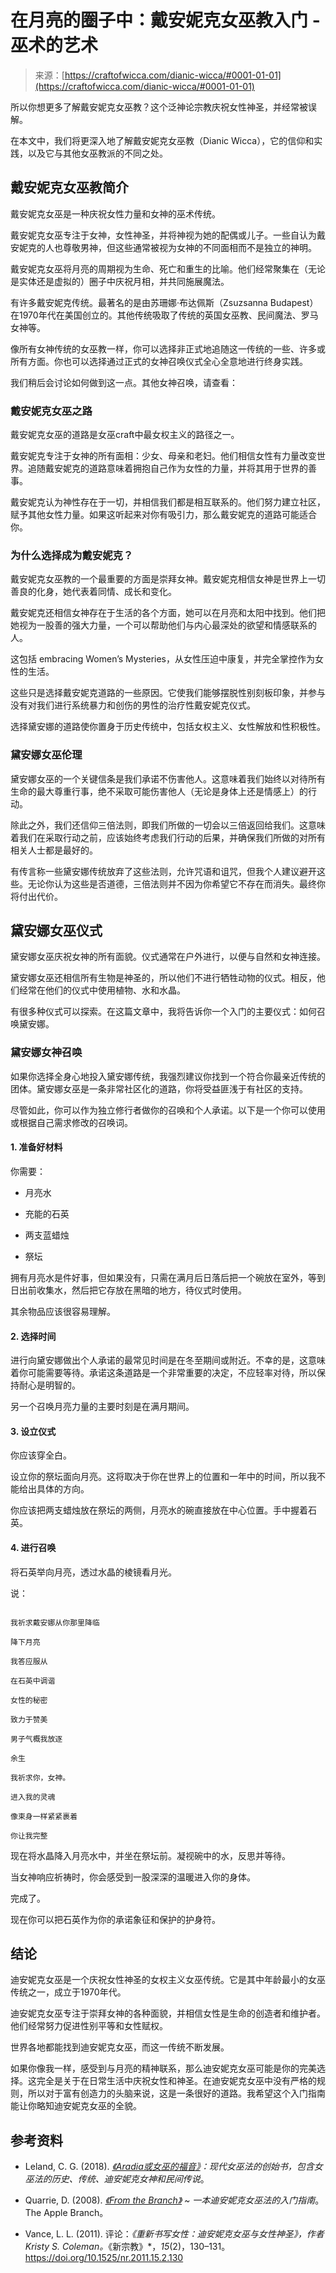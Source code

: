 <!--yml

category: 未分类

date: 2024-06-12 18:10:06

-->

# 在月亮的圈子中：戴安妮克女巫教入门 - 巫术的艺术

> 来源：[https://craftofwicca.com/dianic-wicca/#0001-01-01](https://craftofwicca.com/dianic-wicca/#0001-01-01)

所以你想更多了解戴安妮克女巫教？这个泛神论宗教庆祝女性神圣，并经常被误解。

在本文中，我们将更深入地了解戴安妮克女巫教（Dianic Wicca），它的信仰和实践，以及它与其他女巫教派的不同之处。

## 戴安妮克女巫教简介

戴安妮克女巫是一种庆祝女性力量和女神的巫术传统。

戴安妮克女巫专注于女神，女性神圣，并将神视为她的配偶或儿子。一些自认为戴安妮克的人也尊敬男神，但这些通常被视为女神的不同面相而不是独立的神明。

戴安妮克女巫将月亮的周期视为生命、死亡和重生的比喻。他们经常聚集在（无论是实体还是虚拟的）圈子中庆祝月相，并共同施展魔法。

有许多戴安妮克传统。最著名的是由苏珊娜·布达佩斯（Zsuzsanna Budapest）在1970年代在美国创立的。其他传统吸取了传统的英国女巫教、民间魔法、罗马女神等。

像所有女神传统的女巫教一样，你可以选择非正式地追随这一传统的一些、许多或所有方面。你也可以选择通过正式的女神召唤仪式全心全意地进行终身实践。

我们稍后会讨论如何做到这一点。其他女神召唤，请查看：

### 戴安妮克女巫之路

戴安妮克女巫的道路是女巫craft中最女权主义的路径之一。

戴安妮克专注于女神的所有面相：少女、母亲和老妇。他们相信女性有力量改变世界。追随戴安妮克的道路意味着拥抱自己作为女性的力量，并将其用于世界的善事。

戴安妮克认为神性存在于一切，并相信我们都是相互联系的。他们努力建立社区，赋予其他女性力量。如果这听起来对你有吸引力，那么戴安妮克的道路可能适合你。

### 为什么选择成为戴安妮克？

戴安妮克女巫教的一个最重要的方面是崇拜女神。戴安妮克相信女神是世界上一切善良的化身，她代表着同情、成长和变化。

戴安妮克还相信女神存在于生活的各个方面，她可以在月亮和太阳中找到。他们把她视为一股善的强大力量，一个可以帮助他们与内心最深处的欲望和情感联系的人。

这包括 embracing Women’s Mysteries，从女性压迫中康复，并完全掌控作为女性的生活。

这些只是选择戴安妮克道路的一些原因。它使我们能够摆脱性别刻板印象，并参与没有对我们进行系统暴力和创伤的男性的治疗性戴安妮克仪式。

选择黛安娜的道路使你置身于历史传统中，包括女权主义、女性解放和性积极性。

### 黛安娜女巫伦理

黛安娜女巫的一个关键信条是我们承诺不伤害他人。这意味着我们始终以对待所有生命的最大尊重行事，绝不采取可能伤害他人（无论是身体上还是情感上）的行动。

除此之外，我们还信仰三倍法则，即我们所做的一切会以三倍返回给我们。这意味着我们在采取行动之前，应该始终考虑我们行动的后果，并确保我们所做的对所有相关人士都是最好的。

有传言称一些黛安娜传统放弃了这些法则，允许咒语和诅咒，但我个人建议避开这些。无论你认为这些是否道德，三倍法则并不因为你希望它不存在而消失。最终你将付出代价。

## 黛安娜女巫仪式

黛安娜女巫庆祝女神的所有面貌。仪式通常在户外进行，以便与自然和女神连接。

黛安娜女巫还相信所有生物是神圣的，所以他们不进行牺牲动物的仪式。相反，他们经常在他们的仪式中使用植物、水和水晶。

有很多种仪式可以探索。在这篇文章中，我将告诉你一个入门的主要仪式：如何召唤黛安娜。

### 黛安娜女神召唤

如果你选择全身心地投入黛安娜传统，我强烈建议你找到一个符合你最亲近传统的团体。黛安娜女巫是一条非常社区化的道路，你将受益匪浅于有社区的支持。

尽管如此，你可以作为独立修行者做你的召唤和个人承诺。以下是一个你可以使用或根据自己需求修改的召唤词。

#### 1\. 准备好材料

你需要：

*   月亮水

+   充能的石英

+   两支蓝蜡烛

+   祭坛

拥有月亮水是件好事，但如果没有，只需在满月后日落后把一个碗放在室外，等到日出前收集水，然后把它存放在黑暗的地方，待仪式时使用。

其余物品应该很容易理解。

#### 2\. 选择时间

进行向黛安娜做出个人承诺的最常见时间是在冬至期间或附近。不幸的是，这意味着你可能需要等待。承诺这条道路是一个非常重要的决定，不应轻率对待，所以保持耐心是明智的。

另一个召唤月亮力量的主要时刻是在满月期间。

#### 3\. 设立仪式

你应该穿全白。

设立你的祭坛面向月亮。这将取决于你在世界上的位置和一年中的时间，所以我不能给出具体的方向。

你应该把两支蜡烛放在祭坛的两侧，月亮水的碗直接放在中心位置。手中握着石英。

#### 4\. 进行召唤

将石英举向月亮，透过水晶的棱镜看月光。

说：

```

我祈求戴安娜从你那里降临

降下月亮

我答应服从

在石英中调谐

女性的秘密

致力于赞美

男子气概我放逐

余生

我祈求你，女神。

进入我的灵魂

像束身一样紧紧裹着

你让我完整

```

现在将水晶降入月亮水中，并坐在祭坛前。凝视碗中的水，反思并等待。

当女神响应祈祷时，你会感受到一股深深的温暖进入你的身体。

完成了。

现在你可以把石英作为你的承诺象征和保护的护身符。

## 结论

迪安妮克女巫是一个庆祝女性神圣的女权主义女巫传统。它是其中年龄最小的女巫传统之一，成立于1970年代。

迪安妮克女巫专注于崇拜女神的各种面貌，并相信女性是生命的创造者和维护者。他们经常努力促进性别平等和女性赋权。

世界各地都能找到迪安妮克女巫，而这一传统不断发展。

如果你像我一样，感受到与月亮的精神联系，那么迪安妮克女巫可能是你的完美选择。这完全是关于在日常生活中庆祝女性和神圣。在迪安妮克女巫中没有严格的规则，所以对于富有创造力的头脑来说，这是一条很好的道路。我希望这个入门指南能让你略知迪安妮克女巫的全貌。

## 参考资料

+   Leland, C. G. (2018). *[《Aradia或女巫的福音》](https://amzn.to/3n0cXuC)：现代女巫法的创始书，包含女巫法的历史、传统、迪安妮克女神和民间传说*。

+   Quarrie, D. (2008). *[《From the Branch》](https://amzn.to/3n2wL0v) ~ 一本迪安妮克女巫法的入门指南*。The Apple Branch。

+   Vance, L. L. (2011). 评论：*《重新书写女性：迪安妮克女巫与女性神圣》，作者Kristy S. Coleman。*《新宗教》*，*15*(2)，130–131。https://doi.org/10.1525/nr.2011.15.2.130
